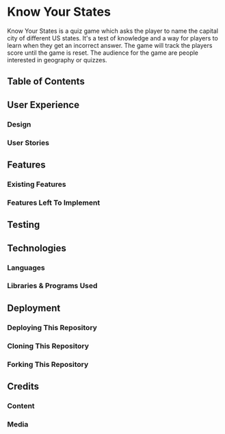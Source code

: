 # Know Your States

Know Your States is a quiz game which asks the player to name the capital city of different US states. It's a test of knowledge and a way for players to learn when they get an incorrect answer. The game will track the players score until the game is reset. The audience for the game are people interested in geography or quizzes.

## Table of Contents

## User Experience

### Design

### User Stories

## Features

### Existing Features

### Features Left To Implement

## Testing

## Technologies

### Languages

### Libraries & Programs Used

## Deployment

### Deploying This Repository

### Cloning This Repository

### Forking This Repository

## Credits

### Content

### Media